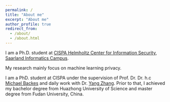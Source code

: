 ```yaml
---
permalink: /
title: "About me"
excerpt: "About me"
author_profile: true
redirect_from: 
  - /about/
  - /about.html
---
```


I am a Ph.D. student at [CISPA Helmholtz Center for Information Security](https://cispa.saarland/),  [Saarland Informatics Campus](https://saarland-informatics-campus.de/en/).

My research mainly focus on machine learning privacy.

I am a PhD. student at CISPA under the supervision of Prof. Dr. Dr. h.c [Michael Backes](https://cispa.saarland/director/) and daily work with Dr. [Yang Zhang](https://yangzhangalmo.github.io/). 
Prior to that, I achieved my bachelor degree from Huazhong University of Science and master degree from Fudan University, China.